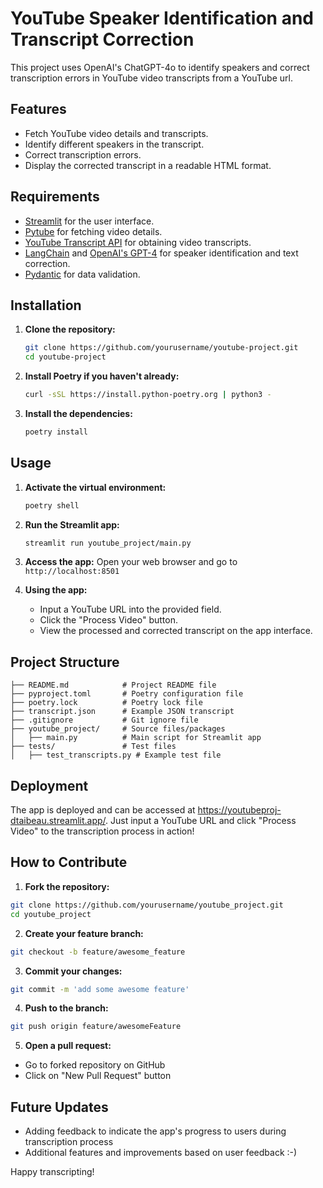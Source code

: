 # YouTube Speaker Identification and Transcript Correction

This project uses OpenAI's ChatGPT-4o to identify speakers and correct transcription errors in YouTube video transcripts from a YouTube url. 

## Features

- Fetch YouTube video details and transcripts.
- Identify different speakers in the transcript.
- Correct transcription errors.
- Display the corrected transcript in a readable HTML format.

## Requirements

- [Streamlit](https://streamlit.io) for the user interface.
- [Pytube](https://pytube.io) for fetching video details.
- [YouTube Transcript API](https://github.com/jdepoix/youtube-transcript-api) for obtaining video transcripts.
- [LangChain](https://github.com/hwchase17/langchain) and [OpenAI's GPT-4](https://openai.com/research/gpt-4) for speaker identification and text correction.
- [Pydantic](https://pydantic-docs.helpmanual.io) for data validation.

## Installation

1. **Clone the repository:**
    ```bash
    git clone https://github.com/yourusername/youtube-project.git
    cd youtube-project
    ```

2. **Install Poetry if you haven't already:**
    ```bash
    curl -sSL https://install.python-poetry.org | python3 -
    ```

3. **Install the dependencies:**
    ```bash
    poetry install
    ```

## Usage

1. **Activate the virtual environment:**
    ```bash
    poetry shell
    ```

2. **Run the Streamlit app:**
    ```bash
    streamlit run youtube_project/main.py
    ```

3. **Access the app:**
   Open your web browser and go to `http://localhost:8501`

4. **Using the app:**
   - Input a YouTube URL into the provided field.
   - Click the "Process Video" button.
   - View the processed and corrected transcript on the app interface.

## Project Structure

```plaintext
├── README.md            # Project README file
├── pyproject.toml       # Poetry configuration file
├── poetry.lock          # Poetry lock file
├── transcript.json      # Example JSON transcript
├── .gitignore           # Git ignore file
├── youtube_project/     # Source files/packages
│   ├── main.py          # Main script for Streamlit app
├── tests/               # Test files
│   ├── test_transcripts.py # Example test file
```

## Deployment
The app is deployed and can be accessed at https://youtubeproj-dtaibeau.streamlit.app/. Just input a YouTube URL and click "Process Video" to the transcription process in action!

## How to Contribute
1. **Fork the repository:**

```bash
git clone https://github.com/yourusername/youtube_project.git
cd youtube_project
```

2. **Create your feature branch:**

```bash
git checkout -b feature/awesome_feature
```

3. **Commit your changes:**

```bash
git commit -m 'add some awesome feature'
```

4. **Push to the branch:**

```bash
git push origin feature/awesomeFeature
```

5. **Open a pull request:**

- Go to forked repository on GitHub
- Click on "New Pull Request" button
  
## Future Updates
- Adding feedback to indicate the app's progress to users during transcription process
- Additional features and improvements based on user feedback :-)

Happy transcripting!
